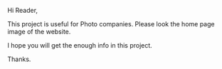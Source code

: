 Hi Reader,

This project is useful for Photo companies. Please look the home page image of the website. 

I hope you will get the enough info in this project. 

Thanks.
